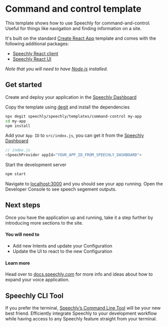 # Command and control template

This template shows how to use Speechly for command-and-control. Useful for things like navigation and finding information on a site.

It's built on the standard [Create React App](https://create-react-app.dev/) template and comes with the following additional packages:

- [Speechly React client](https://www.npmjs.com/package/@speechly/react-client)
- [Speechly React UI](https://www.npmjs.com/package/@speechly/react-ui)

_Note that you will need to have [Node.js](https://nodejs.org) installed._

## Get started

Create and deploy your application in the [Speechly Dashboard](https://api.speechly.com/dashboard/)

Copy the template using [degit](https://github.com/Rich-Harris/degit) and install the dependencies

```bash
npx degit speechly/speechly/templates/command-control my-app
cd my-app
npm install
```

Add your `App ID` to `src/index.js`, you can get it from the [Speechly Dashboard](https://api.speechly.com/dashboard/)

```js
// index.js
<SpeechProvider appId="YOUR_APP_ID_FROM_SPEECHLY_DASHBOARD">
```

Start the development server

```bash
npm start
```

Navigate to [localhost:3000](http://localhost:3000) and you should see your app running. Open the Developer Console to see speech segement outputs.

## Next steps

Once you have the application up and running, take it a step further by introducing more sections to the site.

#### You will need to

- Add new Intents and update your Configuration
- Update the UI to react to the new Configuration

#### Learn more

Head over to [docs.speechly.com](https://docs.speechly.com/) for more info and ideas about how to expand your voice application.

## Speechly CLI Tool 

If you prefer the terminal, [Speechly’s Command Line Tool](https://docs.speechly.com/dev-tools/command-line-client/) will be your new best friend. Efficiently integrate Speechly to your development workflow while having access to any Speechly feature straight from your terminal. 
